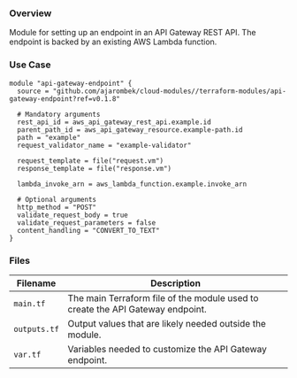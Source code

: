 ### Overview

Module for setting up an endpoint in an API Gateway REST API.  The endpoint is backed by an existing AWS Lambda function.

### Use Case

```hcl-terraform
module "api-gateway-endpoint" {
  source = "github.com/ajarombek/cloud-modules//terraform-modules/api-gateway-endpoint?ref=v0.1.8"

  # Mandatory arguments
  rest_api_id = aws_api_gateway_rest_api.example.id
  parent_path_id = aws_api_gateway_resource.example-path.id
  path = "example"
  request_validator_name = "example-validator"
  
  request_template = file("request.vm")
  response_template = file("response.vm")

  lambda_invoke_arn = aws_lambda_function.example.invoke_arn

  # Optional arguments
  http_method = "POST"
  validate_request_body = true
  validate_request_parameters = false
  content_handling = "CONVERT_TO_TEXT"
}
```

### Files

| Filename                 | Description                                                                     |
|--------------------------|---------------------------------------------------------------------------------|
| `main.tf`                | The main Terraform file of the module used to create the API Gateway endpoint.  |
| `outputs.tf`             | Output values that are likely needed outside the module.                        |
| `var.tf`                 | Variables needed to customize the API Gateway endpoint.                         |